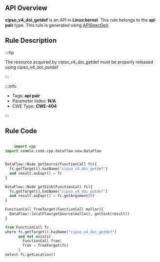 ---
---


## API Overview
**cipso_v4_doi_getdef** is an API in **Linux kernel**. This rule belongs to the **api pair** type. This rule is generated using [APISpecGen](../../tools/APISpecGen).
## Rule Description

:::tip

The resource acquired by cipso_v4_doi_getdef must be properly released using cipso_v4_doi_putdef

:::

:::info

- Tags: **api pair**
- Parameter Index: **N/A**
- CWE Type: **CWE-404**

:::

## Rule Code
```python

    import cpp
import semmle.code.cpp.dataflow.new.DataFlow


DataFlow::Node getSource(FunctionCall fc){
  fc.getTarget().hasName("cipso_v4_doi_getdef")
  and result.asExpr() = fc
}

DataFlow::Node getSink(FunctionCall fc){
  fc.getTarget().hasName("cipso_v4_doi_putdef")
  and result.asExpr() = fc.getArgument(0)
}

FunctionCall freeTarget(FunctionCall malloc){
  DataFlow::localFlow(getSource(malloc), getSink(result))
}

from FunctionCall fc
where fc.getTarget().hasName("cipso_v4_doi_getdef")
      and not exists(
        FunctionCall free| 
        free = freeTarget(fc)
      )
select fc.getLocation()

    
```